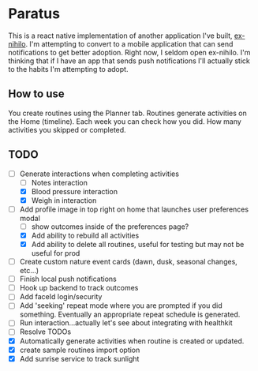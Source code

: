 # Paratus

This is a react native implementation of another application I've built, [ex-nihilo](https://github.com/fillip1984/ex-nihilo). I'm attempting to convert to a mobile application that can send notifications to get better adoption. Right now, I seldom open ex-nihilo. I'm thinking that if I have an app that sends push notifications I'll actually stick to the habits I'm attempting to adopt.

## How to use

You create routines using the Planner tab. Routines generate activities on the Home (timeline). Each week you can check how you did. How many activities you skipped or completed.

## TODO

- [ ] Generate interactions when completing activities
  - [ ] Notes interaction
  - [X] Blood pressure interaction
  - [X] Weigh in interaction
- [ ] Add profile image in top right on home that launches user preferences modal
  - [ ] show outcomes inside of the preferences page?
  - [X] Add ability to rebuild all activities
  - [X] Add ability to delete all routines, useful for testing but may not be useful for prod
- [ ] Create custom nature event cards (dawn, dusk, seasonal changes, etc...)
- [ ] Finish local push notifications
- [ ] Hook up backend to track outcomes
- [ ] Add faceId login/security
- [ ] Add 'seeking' repeat mode where you are prompted if you did something. Eventually an appropriate repeat schedule is generated.
- [ ] Run interaction...actually let's see about integrating with healthkit
- [ ] Resolve TODOs
- [X] Automatically generate activities when routine is created or updated.
- [X] create sample routines import option
- [X] Add sunrise service to track sunlight
